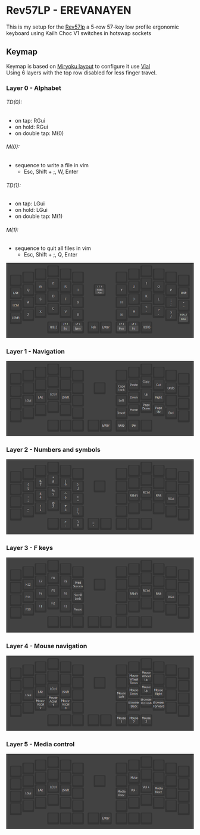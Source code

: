 # Rev57LP - EREVANAYEN
This is my setup for the [Rev57lp](https://github.com/piit79/vial-qmk/tree/vial/keyboards/42keebs/rev57lp) a 5-row 57-key low profile ergonomic keyboard using Kailh Choc V1 switches in hotswap sockets<br>


## Keymap
Keymap is based on [Miryoku layout](https://github.com/manna-harbour/miryoku/tree/master/docs/reference) to configure it use [Vial](https://get.vial.today/)<br>
Using 6 layers with the top row disabled for less finger travel.

### Layer 0 - Alphabet
###### TD(0):
- on tap: RGui
- on hold: RGui
- on double tap: M(0)
###### M(0):
- sequence to write a file in vim
  - Esc, Shift + ;, W, Enter
###### TD(1):
- on tap: LGui
- on hold: LGui
- on double tap: M(1)
###### M(1):
- sequence to quit all files in vim
  - Esc, Shift + ;, Q, Enter

![Layer 0](/media/layout/layer_0.png "Layer 0")
### Layer 1 - Navigation
![Layer 1](/media/layout/layer_1.png "Layer 1")
### Layer 2 - Numbers and symbols
![Layer 2](/media/layout/layer_2.png "Layer 2")
### Layer 3 - F keys
![Layer 3](/media/layout/layer_3.png "Layer 3")
### Layer 4 - Mouse navigation
![Layer 4](/media/layout/layer_4.png "Layer 4")
### Layer 5 - Media control
![Layer 5](/media/layout/layer_5.png "Layer 5")
